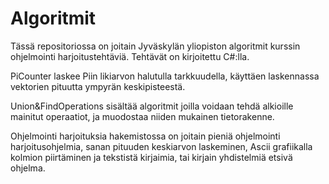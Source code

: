 # Algoritmit
Tässä repositoriossa on joitain Jyväskylän yliopiston algoritmit kurssin ohjelmointi harjoitustehtäviä.
Tehtävät on kirjoitettu C#:lla. 

PiCounter laskee Piin likiarvon halutulla tarkkuudella, käyttäen laskennassa vektorien pituutta ympyrän keskipisteestä.

Union&FindOperations sisältää algoritmit joilla voidaan tehdä alkioille mainitut operaatiot, ja muodostaa niiden mukainen tietorakenne.

Ohjelmointi harjoituksia hakemistossa on joitain pieniä ohjelmointi harjoitusohjelmia, sanan pituuden keskiarvon laskeminen, Ascii grafiikalla kolmion piirtäminen ja tekstistä kirjaimia, tai kirjain yhdistelmiä etsivä ohjelma. 
